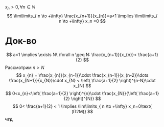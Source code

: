 $x_{n} >0, \forall n \in \mathbb{N}$
$$
\lim\limits_{ n \to +\infty} \frac{x_{n+1}}{x_{n}}=a<1 \implies \lim\limits_{ n \to +\infty} x_n =0
$$
# Док-во

$$
a<1 \implies \exists N\ \forall n \geq N: \frac{x_{n+1}}{x_{n}}< \frac{a+1}{2}
$$
Рассмотрим $n>N$
$$
x_{n} = \frac{x_{n}}{x_{n-1}}\cdot \frac{x_{n-1}}{x_{n-2}}\dots \frac{x_{N+1}}{x_{N}}\cdot x_{N} < \left( \frac{a+1}{2} \right)^{n-N}\cdot x_{N}
$$
$$
0<x_{n}<\left( \frac{a+1}{2} \right)^{n}\cdot \frac{x_{N}}{\left( \frac{a+1}{2} \right)^{N}}
$$
$$
0< \frac{a+1}{2} < 1 \implies \lim\limits_{ n \to +\infty} x_n=0\text{ (П2М)} 
$$
**чтд**